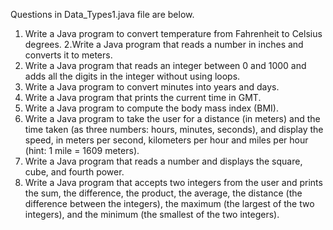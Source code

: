 Questions in Data_Types1.java file are below.

1.  Write a Java program to convert temperature from Fahrenheit to Celsius degrees.
2.Write a Java program that reads a number in inches and converts it to meters.
3. Write a Java program that reads an integer between 0 and 1000 and adds all the digits in the integer  without using loops.
4. Write a Java program to convert minutes into years and days.
5. Write a Java program that prints the current time in GMT.
6. Write a Java program to compute the body mass index (BMI).
7. Write a Java program to take the user for a distance (in meters) and the time taken (as three numbers: hours, minutes, seconds), and display the speed, in meters per second, kilometers per hour and miles per hour (hint: 1 mile = 1609 meters).
8. Write a Java program that reads a number and displays the square, cube, and fourth power.
9. Write a Java program that accepts two integers from the user and prints the sum, the difference, the product, the average, the distance (the difference between the integers), the maximum (the largest of the two integers), and the minimum (the smallest of the two integers).
